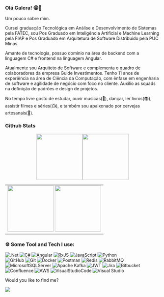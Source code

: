 
### Olá Galera! 😁👋

Um pouco sobre mim.

Cursei graduação Tecnológica em Análise e Desenvolvimento de Sistemas pela FATEC, sou Pos Graduado em Inteligência Artificial e Machine Learning pela FIAP e Pos Graduado em Arquitetura de Software Distribuído pela PUC Minas.

Amante de tecnologia, possuo domínio na área de backend com a linguagem C# e frontend na linguagem Angular.

Atualmente sou Arquiteto de Software e complementa o quadro de colaboradores da empresa Guide Investimentos. Tenho 11 anos de experiência na área de Ciência da Computação, com ênfase em engenharia de software e agilidade de negócio com foco no cliente. Auxilio as squads na definição de padrões e design de projetos.

No tempo livre gosto de estudar, ouvir musicas(🎵), dançar, ler livros(📚), assistir filmes e séries(📺), e também sou apaixonado por cervejas artesanais(🍺).

 
 
### Github Stats 
<div align="center">

  <table >
    <tr>
      <img height="150em" src="https://github-readme-streak-stats.herokuapp.com/?user=dgmodesto&theme=radical&hide_border=true"/>
      <img height="150em" src="https://github-profile-summary-cards.vercel.app/api/cards/profile-details?username=dgmodesto&theme=radical"/>
    </tr>  
   <tr>
      <td>
         <img height="150em" src="https://github-readme-stats.vercel.app/api?username=dgmodesto&show_icons=true&theme=radical&include_all_commits=true&count_private=false&hide_border=true"/>
         <img height="150em" src="https://github-readme-stats.vercel.app/api/top-langs/?username=dgmodesto&layout=compact&langs_count=7&theme=radical&hide_border=true"/> 
      </td>
   </tr>
   

  </table>
 </div>


###  ⚙️ Some Tool and Tech I use: 
![.Net](https://img.shields.io/badge/.NET-5C2D91?style=for-the-badge&logo=.net&logoColor=white)
![C#](https://img.shields.io/badge/c%23-%23239120.svg?style=for-the-badge&logo=c-sharp&logoColor=white)
![Angular](https://img.shields.io/badge/angular-%23DD0031.svg?style=for-the-badge&logo=angular&logoColor=white)
![RxJS](https://img.shields.io/badge/rxjs-%23B7178C.svg?style=for-the-badge&logo=reactivex&logoColor=white)
![JavaScript](https://img.shields.io/badge/javascript-%23323330.svg?style=for-the-badge&logo=javascript&logoColor=%23F7DF1E)
![Python](https://img.shields.io/badge/python-3670A0?style=for-the-badge&logo=python&logoColor=ffdd54) 	 
![GitHub](https://img.shields.io/badge/GitHub-100000?style=for-the-badge&logo=github&logoColor=white)
![Git](https://img.shields.io/badge/GIT-E44C30?style=for-the-badge&logo=git&logoColor=white)
![Docker](https://img.shields.io/badge/docker-%230db7ed.svg?style=for-the-badge&logo=docker&logoColor=white) 
![Postman](https://img.shields.io/badge/Postman-FF6C37?style=for-the-badge&logo=postman&logoColor=white) 
![Redis](https://img.shields.io/badge/redis-%23DD0031.svg?style=for-the-badge&logo=redis&logoColor=white)
![RabbitMQ](https://img.shields.io/badge/Rabbitmq-FF6600?style=for-the-badge&logo=rabbitmq&logoColor=white)
![MicrosoftSQLServer](https://img.shields.io/badge/Microsoft%20SQL%20Sever-CC2927?style=for-the-badge&logo=microsoft%20sql%20server&logoColor=white)
![Apache Kafka](https://img.shields.io/badge/Apache%20Kafka-000?style=for-the-badge&logo=apachekafka)
![JWT](https://img.shields.io/badge/JWT-black?style=for-the-badge&logo=JSON%20web%20tokens)
![Jira](https://img.shields.io/badge/jira-%230A0FFF.svg?style=for-the-badge&logo=jira&logoColor=white) 
![Bitbucket](https://img.shields.io/badge/bitbucket-%230047B3.svg?style=for-the-badge&logo=bitbucket&logoColor=white)
![Confluence](https://img.shields.io/badge/confluence-%23172BF4.svg?style=for-the-badge&logo=confluence&logoColor=white) 
![AWS](https://img.shields.io/badge/AWS-%23FF9900.svg?style=for-the-badge&logo=amazon-aws&logoColor=white)
![VisualStudioCode](https://img.shields.io/badge/Visual_Studio_Code-0078D4?style=for-the-badge&logo=visual%20studio%20code&logoColor=white) 
![Visual Studio](https://img.shields.io/badge/Visual%20Studio-5C2D91.svg?style=for-the-badge&logo=visual-studio&logoColor=white)

Would you like to find me?


<p align="left">

  <a href="https://www.linkedin.com/in/douglasmodesto/" alt="Linkedin">
  <img src="https://img.shields.io/badge/-Linkedin-0e76a8?style=for-the-badge&logo=Linkedin&logoColor=white&link=https://www.linkedin.com/in/douglasmodesto" /></a>

</p>  
